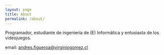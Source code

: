 ```yaml
---
layout: page
title: About
permalink: /about/
---
```


Programador, estudiante de ingeniería de (E) Informática y entusiasta de los videojuegos.

email: andres.figueroa@virginiogomez.cl

